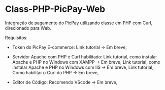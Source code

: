 # Class-PHP-PicPay-Web
Integração de pagamento do PicPay utilizando classe em PHP com Curl, direcionado para Web.

Requisitos:
- Token do PicPay E-commerce:
  Link tutorial -> Em breve,

- Servidor Apache com PHP e Curl habilitado:
  Link tutorial, como instalar Apache e PHP no Windows com XAMPP -> Em breve,
  Link tutorial, como instalar Apache e PHP no Windows com IIS -> Em breve,
  Link tutorial, Como habilitar o Curl do PHP -> Em breve,

- Editor de Código:
  Recomendo VScode -> Em breve,

